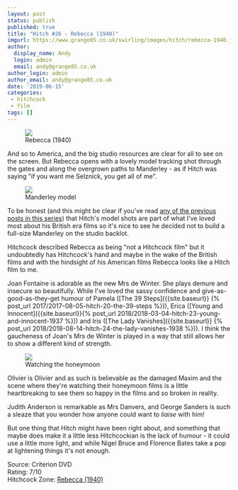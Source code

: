 ```yaml
---
layout: post
status: publish
published: true
title: "Hitch #26 - Rebecca (1940)"
imgurl: https://www.grange85.co.uk/swirling/images/hitch/rebecca-1940.jpg
author:
  display_name: Andy
  login: admin
  email: andy@grange85.co.uk
author_login: admin
author_email: andy@grange85.co.uk
date: '2019-06-15'
categories:
 - hitchcock
 - film
tags: []
---
```

<figure class="aligncenter"><img src="{{site.baseurl}}/images/hitch/rebecca-1940.jpg" class="img-responsive" /><figcaption>Rebecca (1940)</figcaption></figure>
And so to America, and the big studio resources are clear for all to see on the screen. But Rebecca opens with a lovely model tracking shot through the gates and along the overgrown paths to Manderley - as if Hitch was saying "if you want me Selznick, you get all of me".

<div class="col-md-6 pull-right"><figure class="aligncenter"><img src="https://hitchcock.zone/1000/24/0023.jpg" class="img-responsive" /><figcaption>Manderley model</figcaption></figure></div>

To be honest (and this might be clear if you've read [any of the previous posts in this series](/swirling/category/hitchcock/)) that Hitch's model shots are part of what I've loved most about his British era films so it's nice to see he decided not to build a full-size Manderley on the studio backlot.

Hitchcock described Rebecca as being "not a Hitchcock film" but it undoubtedly has Hitchcock's hand and maybe in the wake of the British films and with the hindsight of his American films Rebecca looks like a Hitch film to me.

Joan Fontaine is adorable as the new Mrs de Winter. She plays demure and insecure so beautifully. While I've loved the sassy confidence and give-as-good-as-they-get humour of Pamela ([The 39 Steps]({{site.baseurl}}
{% post_url 2017/2017-08-05-hitch-20-the-39-steps %})), Erica ([Young and Innocent]({{site.baseurl}}{% post_url 2018/2018-03-04-hitch-23-young-and-innocent-1937 %})) and Iris ([The Lady Vanishes]({{site.baseurl}}
{% post_url 2018/2018-08-14-hitch-24-the-lady-vanishes-1938 %})). I think the gaucheness of Joan's Mrs de Winter is played in a way that still allows her to show a different kind of strength.

<div class="col-md-6 pull-right"><figure class="aligncenter"><img src="https://thejar.hitchcock.zone/1000/Rebecca%20(1940)/0498.jpg" class="img-responsive" /><figcaption>Watching the honeymoon</figcaption></figure></div>

Olivier is Olivier and as such is believable as the damaged Maxim and the scene where they're watching their honeymoon films is a little heartbreaking to see them so happy in the films and so broken in reality.

Judith Anderson is remarkable as Mrs Danvers, and George Sanders is such a sleaze that you wonder how anyone could want to _liaise_ with him!

But one thing that Hitch might have been right about, and something that maybe does make it a little less Hitchcockian is the lack of humour - it could use a little more light, and while Nigel Bruce and Florence Bates take a pop at lightening things it's not enough.

Source: Criterion DVD  
Rating: 7/10  
Hitchcock Zone: [Rebecca (1940)](https://the.hitchcock.zone/wiki/Rebecca_(1940))
